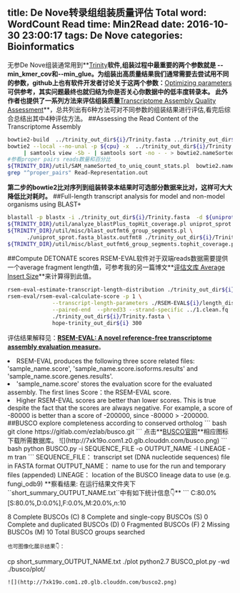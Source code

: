 title: De Nove转录组组装质量评估
Total word: WordCount
Read time: Min2Read
date: 2016-10-30 23:00:17
tags: De Nove
categories: Bioinformatics
---
无参De Nove组装通常用到**<a href="https://github.com/trinityrnaseq/trinityrnaseq/wiki" target="_blank">Trinity</a>**软件,组装过程中最重要的两个参数就是
<span class="myCode">--min_kmer_cov</span>和<span class="myCode">--min_glue</span>。为组装出高质量结果我们通常需要去尝试用不同的参数，github上也有软件开发者讨论关于这两个参数：**<a href="https://github.com/trinityrnaseq/trinityrnaseq/issues/92" target="_blank">Optimizing parameters</a>**可供参考，其实问题最终也就归结为你是否关心你数据中的低丰度转录本。
此外作者也提供了一系列方法来评估组装质量**<a href="https://github.com/trinityrnaseq/trinityrnaseq/wiki/Transcriptome-Assembly-Quality-Assessment" target="_blank">Transcriptome Assembly Quality Assessment</a>**，总共列出有6种方法可对不同参数的组装结果进行评估,看完后综合总结出其中4种评估方法。
##Assessing the Read Content of the Transcriptome Assembly
``` bash
bowtie2-build  ../trinity_out_dir${i}/Trinity.fasta ../trinity_out_dir${i}/Trinity.fasta
bowtie2 --local --no-unal -p ${cpu} -x  ../trinity_out_dir${i}/Trinity.fasta -q -1 ${left} -2 ${right} \
     | samtools view -Sb - | samtools sort -no - - > bowtie2.nameSorted.bam
#参看proper pairs reads数量和百分比
${TRINITY_DIR}/util/SAM_nameSorted_to_uniq_count_stats.pl  bowtie2.nameSorted.bam
grep "^proper_pairs" Read-Representation.out
```
**第二步的bowtie2比对序列到组装转录本结果时可选部分数据来比对，这样可大大降低比对耗时。**
##Full-length transcript analysis for model and non-model organisms using BLAST+
``` bash
blastall -p blastx -i ./trinity_out_dir${i}/Trinity.fasta  -d ${uniprot} -v 1 -b 1 -m 8 -e 1e-5 -a ${cpu} -F F -o uniprot_sprot.fasta_blastx.outfmt8
${TRINITY_DIR}/util/analyze_blastPlus_topHit_coverage.pl uniprot_sprot.fasta_blastx.outfmt8 ./trinity_out_dir${i}/Trinity.fasta /public/home/cotton/public_data/SwissProt/uniprot_sprot.fasta
${TRINITY_DIR}/util/misc/blast_outfmt6_group_segments.pl \
      ./uniprot_sprot.fasta_blastx.outfmt8 ./trinity_out_dir${i}/Trinity.fasta uniprot_sprot.fasta > ./uniprot_sprot.fasta_blastx.outfmt8.grouped
${TRINITY_DIR}/util/misc/blast_outfmt6_group_segments.tophit_coverage.pl ./uniprot_sprot.fasta_blastx.outfmt8.grouped
```
##Compute DETONATE scores
RSEM-EVAL软件对于双端reads数据需要提供一个average fragment length值，可参考我的另一篇博文**<a href="http://tiramisutes.github.io/2016/09/19/Insert-Size.html" target="_blank">评估文库 Average Insert Size</a>**来计算得到此值。
``` bash
rsem-eval-estimate-transcript-length-distribution ./trinity_out_dir${i}/Trinity.fasta ./RSEM-EVAL${i}/length_distribution_parameter.txt
rsem-eval/rsem-eval-calculate-score -p 1 \
              --transcript-length-parameters ./RSEM-EVAL${i}/length_distribution_parameter.txt \
              --paired-end  --phred33 --strand-specific ../1.clean.fq ../2.clean.fq\
              ./trinity_out_dir${i}/Trinity.fasta \
              hope-trinity_out_dir${i} 300
```
评估结果解释见：**<a href="http://deweylab.biostat.wisc.edu/detonate/rsem-eval.html" target="_blank">RSEM-EVAL: A novel reference-free transcriptome assembly evaluation measure</a>**。

<li>RSEM-EVAL produces the following three score related files: 'sample_name.score', 'sample_name.score.isoforms.results' and 'sample_name.score.genes.results'.</li>
<li>'sample_name.score' stores the evaluation score for the evaluated assembly. The first lines Score：the RSEM-EVAL score.</li>
<li>Higher RSEM-EVAL scores are better than lower scores. This is true despite the fact that the scores are always negative. For example, a score of -80000 is better than a score of -200000, since -80000 > -200000.</li>
##BUSCO explore completeness according to conserved ortholog
``` bash
git clone https://gitlab.com/ezlab/busco.git
```
点击**<a href="http://busco.ezlab.org/" target="_blank">BUSCO官网</a>**相应图标下载所需数据库。
![](http://7xk19o.com1.z0.glb.clouddn.com/busco.png)
``` bash
python BUSCO.py -i SEQUENCE_FILE -o OUTPUT_NAME -l LINEAGE -m tran
```
SEQUENCE_FILE： transcript set (DNA nucleotide sequences) file in FASTA format
OUTPUT_NAME： name to use for the run and temporary files (appended)
LINEAGE： location of the BUSCO lineage data to use (e.g. fungi_odb9)
**察看结果: 在运行结果文件夹下``short_summary_OUTPUT_NAME.txt``中有如下统计信息👇**
```
C:80.0%[S:80.0%,D:0.0%],F:0.0%,M:20.0%,n:10

8 Complete BUSCOs (C)
8 Complete and single-copy BUSCOs (S)
0 Complete and duplicated BUSCOs (D)
0 Fragmented BUSCOs (F)
2 Missing BUSCOs (M)
10 Total BUSCO groups searched
```
也可图像化展示结果👇：
```
cp short_summary_OUTPUT_NAME.txt ./plot
python2.7 BUSCO_plot.py -wd ./busco/plot/
```
![](http://7xk19o.com1.z0.glb.clouddn.com/busco2.png)